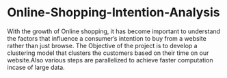 # Online-Shopping-Intention-Analysis
   With the growth of Online shopping, it has become important to understand the factors that influence a consumer’s intention to buy from a website rather than just browse.
The Objective of the project is to develop a clustering model that clusters the customers based on their time on our website.Also various steps are parallelized to achieve faster computation incase of large data.


